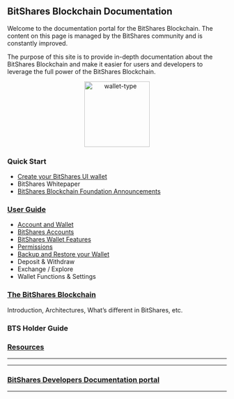 ## BitShares Blockchain Documentation


Welcome to the documentation portal for the BitShares Blockchain. The
content on this page is managed by the BitShares community and is
constantly improved.

The purpose of this site is to provide in-depth documentation about the
BitShares Blockchain and make it easier for users and developers to
leverage the full power of the BitShares Blockchain.


<p align="center">
  <img src="https://github.com/bitshares/how.bitshares.works/blob/master/source/bitshares-logo.png" width="150" title="wallet-type">
</p>

### Quick Start

- [Create your BitShares UI wallet](/bbf/user_guide/create_account.md#create-an-account)
- BitShares Whitepaper
- [BitShares Blockchain Foundation Announcements ](http://www.bitshares.foundation/)


### [User Guide](/bbf/user_guide#user-guide)
- [Account and Wallet](/bbf/user_guide/create_account.md#bitshares-account-and-wallet)
- [BitShares Accounts](/bbf/user_guide/bitshares_client.md#bitshares-accounts)
- [BitShares Wallet Features](/bbf/user_guide/wallet_options1.md#bitshares-wallet-features)
- [Permissions](/bbf/user_guide/permissions.md#permissions)
- [Backup and Restore your Wallet](/bbf/user_guide/backup_local_wallet.md#backups-and-restore-your-wallet)
- Deposit & Withdraw
- Exchange / Explore
- Wallet Functions & Settings 

### [The BitShares Blockchain](/bbf/tech/Readme.md#the-bitshares-blockchain)
Introduction, Architectures, What’s different in BitShares, etc.

### BTS Holder Guide

### [Resources](/bbf/resources#resources)

***
***

### [BitShares Developers Documentation portal](https://github.com/bitshares/dev.bitshares.works#bitshares-developers-documentation-portal)

***


